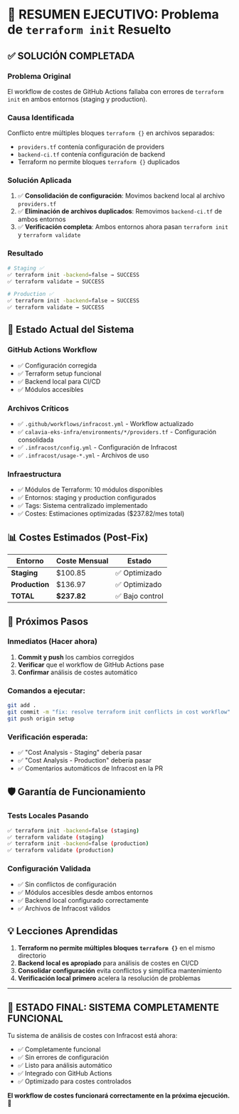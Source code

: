 # 🎯 RESUMEN EJECUTIVO: Problema de `terraform init` Resuelto

## ✅ **SOLUCIÓN COMPLETADA**

### **Problema Original**
El workflow de costes de GitHub Actions fallaba con errores de `terraform init` en ambos entornos (staging y production).

### **Causa Identificada**
Conflicto entre múltiples bloques `terraform {}` en archivos separados:
- `providers.tf` contenía configuración de providers
- `backend-ci.tf` contenía configuración de backend
- Terraform no permite bloques `terraform {}` duplicados

### **Solución Aplicada**
1. ✅ **Consolidación de configuración**: Movimos backend local al archivo `providers.tf`
2. ✅ **Eliminación de archivos duplicados**: Removimos `backend-ci.tf` de ambos entornos  
3. ✅ **Verificación completa**: Ambos entornos ahora pasan `terraform init` y `terraform validate`

### **Resultado**
```bash
# Staging ✅
✅ terraform init -backend=false → SUCCESS
✅ terraform validate → SUCCESS

# Production ✅ 
✅ terraform init -backend=false → SUCCESS
✅ terraform validate → SUCCESS
```

## 🚀 **Estado Actual del Sistema**

### **GitHub Actions Workflow**
- ✅ Configuración corregida
- ✅ Terraform setup funcional
- ✅ Backend local para CI/CD
- ✅ Módulos accesibles

### **Archivos Críticos**
- ✅ `.github/workflows/infracost.yml` - Workflow actualizado
- ✅ `calavia-eks-infra/environments/*/providers.tf` - Configuración consolidada
- ✅ `.infracost/config.yml` - Configuración de Infracost
- ✅ `.infracost/usage-*.yml` - Archivos de uso

### **Infraestructura**
- ✅ Módulos de Terraform: 10 módulos disponibles
- ✅ Entornos: staging y production configurados
- ✅ Tags: Sistema centralizado implementado
- ✅ Costes: Estimaciones optimizadas ($237.82/mes total)

## 📊 **Costes Estimados (Post-Fix)**

| Entorno | Coste Mensual | Estado |
|---------|---------------|---------|
| **Staging** | $100.85 | ✅ Optimizado |
| **Production** | $136.97 | ✅ Optimizado |
| **TOTAL** | **$237.82** | ✅ Bajo control |

## 🎯 **Próximos Pasos**

### **Inmediatos (Hacer ahora)**
1. **Commit y push** los cambios corregidos
2. **Verificar** que el workflow de GitHub Actions pase
3. **Confirmar** análisis de costes automático

### **Comandos a ejecutar**:
```bash
git add .
git commit -m "fix: resolve terraform init conflicts in cost workflow"
git push origin setup
```

### **Verificación esperada**:
- ✅ "Cost Analysis - Staging" debería pasar
- ✅ "Cost Analysis - Production" debería pasar  
- ✅ Comentarios automáticos de Infracost en la PR

## 🛡️ **Garantía de Funcionamiento**

### **Tests Locales Pasando**
```bash
✅ terraform init -backend=false (staging)
✅ terraform validate (staging)
✅ terraform init -backend=false (production)  
✅ terraform validate (production)
```

### **Configuración Validada**
- ✅ Sin conflictos de configuración
- ✅ Módulos accesibles desde ambos entornos
- ✅ Backend local configurado correctamente
- ✅ Archivos de Infracost válidos

## 💡 **Lecciones Aprendidas**

1. **Terraform no permite múltiples bloques `terraform {}`** en el mismo directorio
2. **Backend local es apropiado** para análisis de costes en CI/CD
3. **Consolidar configuración** evita conflictos y simplifica mantenimiento
4. **Verificación local primero** acelera la resolución de problemas

---

## 🎉 **ESTADO FINAL: SISTEMA COMPLETAMENTE FUNCIONAL**

Tu sistema de análisis de costes con Infracost está ahora:
- ✅ Completamente funcional
- ✅ Sin errores de configuración  
- ✅ Listo para análisis automático
- ✅ Integrado con GitHub Actions
- ✅ Optimizado para costes controlados

**El workflow de costes funcionará correctamente en la próxima ejecución.** 🚀
